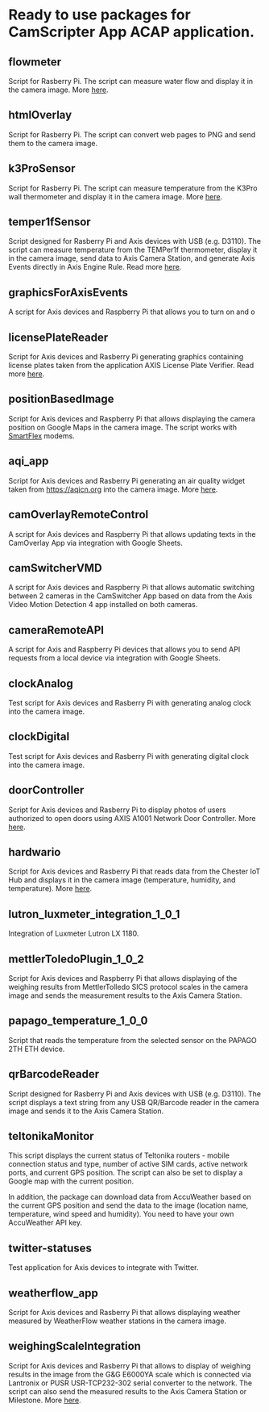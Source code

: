 # Ready to use packages for CamScripter App ACAP application.

## flowmeter

Script for Rasberry Pi. The script can measure water flow and display it in the camera image. More [here](https://support.camstreamer.com/hc/en-us/articles/4408071906577-Flow-Meter-integration).

## htmlOverlay

Script for Rasberry Pi. The script can convert web pages to PNG and send them to the camera image.

## k3ProSensor

Script for Rasberry Pi. The script can measure temperature from the K3Pro wall thermometer and display it in the camera image. More [here](https://support.camstreamer.com/hc/en-us/articles/4408073165073-Wall-thermometer-integration).

## temper1fSensor

Script designed for Rasberry Pi and Axis devices with USB (e.g. D3110). The script can measure temperature from the TEMPer1f thermometer, display it in the camera image, send data to Axis Camera Station, and generate Axis Events directly in Axis Engine Rule. Read more [here](https://support.camstreamer.com/hc/en-us/articles/9690692956957-USB-thermometer-data-in-video-events-triggering-to-VMS-using-AXIS-D3110-Connectivity-Hub).

## graphicsForAxisEvents

A script for Axis devices and Raspberry Pi that allows you to turn on and o

## licensePlateReader

Script for Axis devices and Rasberry Pi generating graphics containing license plates taken from the application AXIS License Plate Verifier. Read more [here](https://support.camstreamer.com/hc/en-us/articles/8093672552465-License-Plates-Integration).

## positionBasedImage

Script for Axis devices and Raspberry Pi that allows displaying the camera position on Google Maps in the camera image. The script works with [SmartFlex](https://www.advantech.com/en/products/cellular-routers-and-gateways/sub_d608fb78-59ab-4928-bb66-1f2347947019) modems.

## aqi_app

Script for Axis devices and Rasberry Pi generating an air quality widget taken from https://aqicn.org into the camera image. More [here](https://support.camstreamer.com/hc/en-us/articles/360018803378-How-to-set-up-integration-of-World-Air-Quality-Index).

## camOverlayRemoteControl

A script for Axis devices and Raspberry Pi that allows updating texts in the CamOverlay App via integration with Google Sheets.

## camSwitcherVMD

A script for Axis devices and Raspberry Pi that allows automatic switching between 2 cameras in the CamSwitcher App based on data from the Axis Video Motion Detection 4 app installed on both cameras.

## cameraRemoteAPI

A script for Axis and Raspberry Pi devices that allows you to send API requests from a local device via integration with Google Sheets.

## clockAnalog

Test script for Axis devices and Rasberry Pi with generating analog clock into the camera image.

## clockDigital

Test script for Axis devices and Rasberry Pi with generating digital clock into the camera image.

## doorController

Script for Axis devices and Rasberry Pi to display photos of users authorized to open doors using AXIS A1001 Network Door Controller. More [here](https://support.camstreamer.com/hc/en-us/articles/360010513877-Integration-with-AXIS-A1001-Network-Door-Controller).

## hardwario

Script for Axis devices and Rasberry Pi that reads data from the Chester IoT Hub and displays it in the camera image (temperature, humidity, and temperature). More [here](https://support.camstreamer.com/hc/en-us/articles/4403345647121-CamScripter-App-Integration-with-CHESTER-IoT-Hub-Shows-Data-in-a-Live-Stream).

## lutron_luxmeter_integration_1_0_1

Integration of Luxmeter Lutron LX 1180.

## mettlerToledoPlugin_1_0_2

Script for Axis devices and Raspberry Pi that allows displaying of the weighing results from MettlerTolledo SICS protocol scales in the camera image and sends the measurement results to the Axis Camera Station.

## papago_temperature_1_0_0

Script that reads the temperature from the selected sensor on the PAPAGO 2TH ETH device.

## qrBarcodeReader

Script designed for Rasberry Pi and Axis devices with USB (e.g. D3110). The script displays a text string from any USB QR/Barcode reader in the camera image and sends it to the Axis Camera Station.

## teltonikaMonitor

This script displays the current status of Teltonika routers - mobile connection status and type, number of active SIM cards, active network ports, and current GPS position. The script can also be set to display a Google map with the current position.

In addition, the package can download data from AccuWeather based on the current GPS position and send the data to the image (location name, temperature, wind speed and humidity). You need to have your own AccuWeather API key.

## twitter-statuses

Test application for Axis devices to integrate with Twitter.

## weatherflow_app

Script for Axis devices and Rasberry Pi that allows displaying weather measured by WeatherFlow weather stations in the camera image.

## weighingScaleIntegration

Script for Axis devices and Rasberry Pi that allows to display of weighing results in the image from the G&G E6000YA scale which is connected via Lantronix or PUSR USR-TCP232-302 serial converter to the network. The script can also send the measured results to the Axis Camera Station or Milestone. More [here](https://support.camstreamer.com/hc/en-us/articles/4417474957969-Electronic-scale-data-integration-with-Lantronix-and-Milestone-AXIS-VMS).
